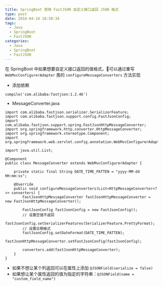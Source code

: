 ```yaml
---
title: SpringBoot 使用 FastJSON 自定义接口返回 JSON 格式
type: post
date: 2018-04-10 18:50:34
tags:
  - Java
  - SpringBoot
  - FastJSON
categories:
  - Java
  - SpringBoot
  - FastJSON
---
```



在 SpringBoot 中如果想要自定义接口返回的值格式，可以通过重写 `WebMvcConfigurerAdapter` 类的 `configureMessageConverters` 方法实现

- 添加依赖

```
compile('com.alibaba:fastjson:1.2.46')
```

- MessageConverter.java

```
import com.alibaba.fastjson.serializer.SerializerFeature;
import com.alibaba.fastjson.support.config.FastJsonConfig;
import com.alibaba.fastjson.support.spring.FastJsonHttpMessageConverter;
import org.springframework.http.converter.HttpMessageConverter;
import org.springframework.stereotype.Component;
import org.springframework.web.servlet.config.annotation.WebMvcConfigurerAdapter;

import java.util.List;

@Component
public class MessageConverter extends WebMvcConfigurerAdapter {

    private static final String DATE_TIME_PATTEN = "yyyy-MM-dd HH:mm:ss";

    @Override
    public void configureMessageConverters(List<HttpMessageConverter<?>> converters) {
        FastJsonHttpMessageConverter fastJsonHttpMessageConverter = new FastJsonHttpMessageConverter();

        FastJsonConfig fastJsonConfig = new FastJsonConfig();
        // 设置空值不返回
        fastJsonConfig.setSerializerFeatures(SerializerFeature.PrettyFormat);
        // 设置日期格式
        fastJsonConfig.setDateFormat(DATE_TIME_PATTEN);
        fastJsonHttpMessageConverter.setFastJsonConfig(fastJsonConfig);

        converters.add(fastJsonHttpMessageConverter);
    }
}
```

- 如果不想让某个列返回可以在属性上添加 `@JSONField(serialize = false)`
- 如果想让某个属性返回的值为指定的字符串：`@JSONField(name = "custom_field_name")`
